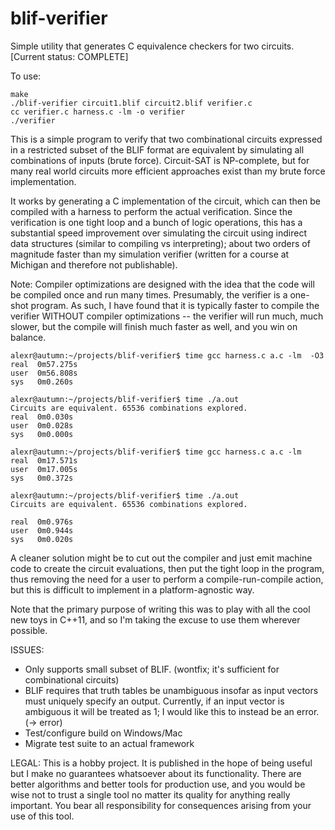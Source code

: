 blif-verifier
=============

Simple utility that generates C equivalence checkers for two circuits. [Current status: COMPLETE]

To use:

    make
    ./blif-verifier circuit1.blif circuit2.blif verifier.c
    cc verifier.c harness.c -lm -o verifier
    ./verifier

This is a simple program to verify that two combinational circuits expressed in
a restricted subset of the BLIF format are equivalent by simulating all
combinations of inputs (brute force). Circuit-SAT is NP-complete, but for many
real world circuits more efficient approaches exist than my brute force
implementation.

It works by generating a C implementation of the circuit, which can then be
compiled with a harness to perform the actual verification. Since the
verification is one tight loop and a bunch of logic operations, this has a
substantial speed improvement over simulating the circuit using indirect
data structures (similar to compiling vs interpreting); about two orders
of magnitude faster than my simulation verifier (written for a course at
Michigan and therefore not publishable).

Note: Compiler optimizations are designed with the idea that the code will
be compiled once and run many times. Presumably, the verifier is a one-shot
program. As such, I have found that it is typically faster to compile the
verifier WITHOUT compiler optimizations -- the verifier will run much, much
slower, but the compile will finish much faster as well, and you win on
balance.

    alexr@autumn:~/projects/blif-verifier$ time gcc harness.c a.c -lm  -O3
    real  0m57.275s
    user  0m56.808s
    sys   0m0.260s
    
    alexr@autumn:~/projects/blif-verifier$ time ./a.out
    Circuits are equivalent. 65536 combinations explored.
    real  0m0.030s
    user  0m0.028s
    sys   0m0.000s
    
    alexr@autumn:~/projects/blif-verifier$ time gcc harness.c a.c -lm 
    real  0m17.571s
    user  0m17.005s
    sys   0m0.372s
    
    alexr@autumn:~/projects/blif-verifier$ time ./a.out
    Circuits are equivalent. 65536 combinations explored.
    
    real  0m0.976s
    user  0m0.944s
    sys   0m0.020s
    
A cleaner solution might be to cut out the compiler and just emit machine
code to create the circuit evaluations, then put the tight loop in the
program, thus removing the need for a user to perform a compile-run-compile
action, but this is difficult to implement in a platform-agnostic way.

Note that the primary purpose of writing this was to play with all the cool
new toys in C++11, and so I'm taking the excuse to use them wherever possible.

ISSUES:
* Only supports small subset of BLIF.
  (wontfix; it's sufficient for combinational circuits)
* BLIF requires that truth tables be unambiguous insofar as input vectors must
  uniquely specify an output. Currently, if an input vector is ambiguous it will
  be treated as 1; I would like this to instead be an error. (-> error)
* Test/configure build on Windows/Mac
* Migrate test suite to an actual framework

LEGAL:
This is a hobby project. It is published in the hope of being useful but I make
no guarantees whatsoever about its functionality. There are better algorithms and
better tools for production use, and you would be wise not to trust a single tool
no matter its quality for anything really important. You bear all responsibility
for consequences arising from your use of this tool.
